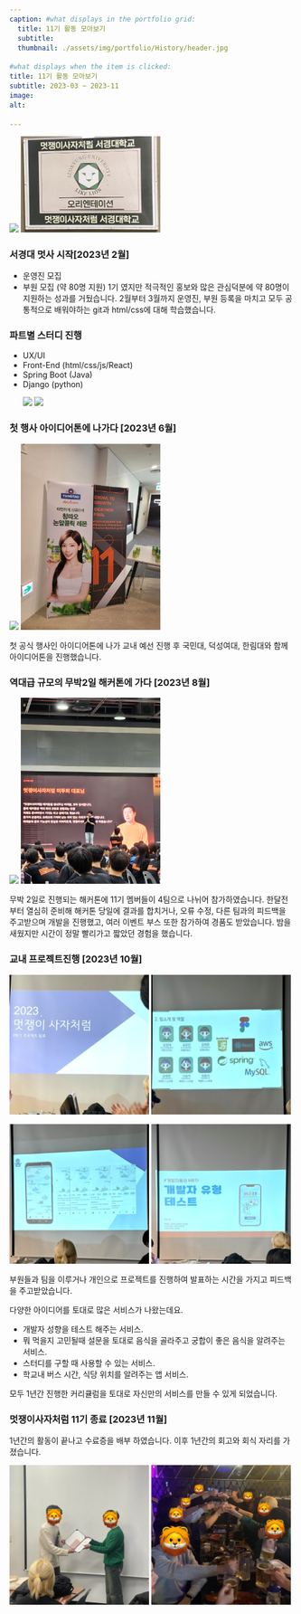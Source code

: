 ```yaml
---
caption: #what displays in the portfolio grid:
  title: 11기 활동 모아보기
  subtitle: 
  thumbnail: ./assets/img/portfolio/History/header.jpg
  
#what displays when the item is clicked:
title: 11기 활동 모아보기
subtitle: 2023-03 ~ 2023-11
image:
alt:

---
```

<p aligin='center'>
  <img src="./assets/img/portfolio/History/OT.jpg" width="49%">
  <img src="./assets/img/portfolio/History/OT_img.jpg" width="49%">
</p>

### 서경대 멋사 시작[2023년 2월]
- 운영진 모집
- 부원 모집 (약 80명 지원)
1기 였지만 적극적인 홍보와 많은 관심덕분에 약 80명이 지원하는 성과를 거뒀습니다.
2월부터 3월까지 운영진, 부원 등록을 마치고 모두 공통적으로 배워야하는 git과 html/css에 대해 학습했습니다.

### 파트별 스터디 진행
- UX/UI
- Front-End (html/css/js/React)
- Spring Boot (Java)
- Django (python)
  <p>
    <img src="./assets/img/portfolio/History/OT.jpg" width="49%">
    <img src="./assets/img/portfolio/History/OT.jpg" width="49%">
  </p>

### 첫 행사 아이디어톤에 나가다 [2023년 6월]
<p>
  <img src="./assets/img/portfolio/History/ideathon1.jpg" width="49%">
  <img src="./assets/img/portfolio/History/ideathon2.jpg" width="49%">
</p>
첫 공식 행사인 아이디어톤에 나가 교내 예선 진행 후 국민대, 덕성여대, 한림대와 함께 아이디어톤을 진행했습니다.

### 역대급 규모의 무박2일 해커톤에 가다 [2023년 8월]
<p>
  <img src="./assets/img/portfolio/History/hackton1.jpg" width="49%">
  <img src="./assets/img/portfolio/History/hackton2.jpg" width="49%">
</p>
무박 2일로 진행되는 해커톤에 11기 멤버들이 4팀으로 나뉘어 참가하였습니다.
한달전부터 열심히 준비해 해커톤 당일에 결과를 합치거나, 오류 수정, 다른 팀과의 피드백을 주고받으며 개발을 진행했고, 여러 이벤트 부스 또한 참가하여 경품도 받았습니다.
밤을 새웠지만 시간이 정말 빨리가고 짧았던 경험을 했습니다.

### 교내 프로젝트진행 [2023년 10월]
<p aligin='center'>
  <img src="./assets/img/portfolio/5/proj1.png" width="49%">
  <img src="./assets/img/portfolio/5/proj2.png" width="49%">
</p>
<p aligin='center'>
  <img src="./assets/img/portfolio/5/proj3.png" width="49%">
  <img src="./assets/img/portfolio/5/proj4.png" width="49%">
</p>
부원들과 팀을 이루거나 개인으로 프로젝트를 진행하여 발표하는 시간을 가지고 피드백을 주고받았습니다.

다양한 아이디어를 토대로 많은 서비스가 나왔는데요.

- 개발자 성향을 테스트 해주는 서비스.
- 뭐 먹을지 고민될때 설문을 토대로 음식을 골라주고 궁합이 좋은 음식을 알려주는 서비스.
- 스터디를 구할 때 사용할 수 있는 서비스.
- 학교내 버스 시간, 식당 위치를 알려주는 앱 서비스.

모두 1년간 진행한 커리큘럼을 토대로 자신만의 서비스를 만들 수 있게 되었습니다.

### 멋쟁이사자처럼 11기 종료 [2023년 11월]
1년간의 활동이 끝나고 수료증을 배부 하였습니다.
이후 1년간의 회고와 회식 자리를 가졌습니다.
<p aligin='center'>
  <img src="./assets/img/portfolio/6/final1.png" width="49%">
  <img src="./assets/img/portfolio/6/final2.png" width="49%">
</p>